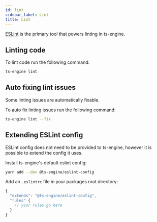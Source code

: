 ```yaml
---
id: lint
sidebar_label: Lint
title: Lint
---
```


[ESLint](https://rollupjs.org/) is the primary tool that powers linting in ts-engine.

## Linting code

To lint code run the following command:

```sh
ts-engine lint
```

## Auto fixing lint issues

Some linting issues are automatically fixable.

To auto fix linting issues run the following command:

```sh
ts-engine lint --fix
```

## Extending ESLint config

ESLint config does not need to be provided to ts-engine, however it is possible to extend the config it uses.

Install ts-engine's default eslint config:

```sh
yarn add --dev @ts-engine/eslint-config
```

Add an `.eslintrc` file in your packages root directory:

```ts
{
  "extends": "@ts-engine/eslint-config",
  "rules" {
    // your rules go here
  }
}
```
